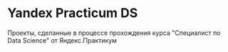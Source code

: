 # Yandex Practicum DS
 Проекты, сделанные в процессе прохождения курса "Специалист по Data Science" от Яндекс.Практикум
